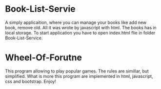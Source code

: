 # Book-List-Servie
A simply applicaition, where you can manage your books like add new book, remove old. All it was wrote by javascript with html. The books has in local storage. To start application you have to open index.html flie in folder Book-List-Service.

# Wheel-Of-Forutne
This program allowing to play popular games. The rules are simillar, but simplified. What is more this program are implemented in html, javascript, css and bootstrap. Enjoy!
